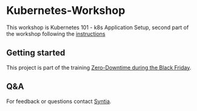 # Kubernetes-Workshop

This workshop is Kubernetes 101 - k8s Application Setup, second part of the workshop following the [instructions](https://syntia.org/en/workshops/black-friday-kubernetes-101-2/)

## Getting started
This project is part of the training [Zero-Downtime during the Black Friday](https://syntia.org/en/workshops/black-friday-kubernetes-101/).

## Q&A
For feedback or questions contact [Syntia](https://de.linkedin.com/in/sintija-birgele).
<br>